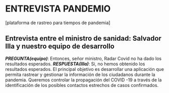 # ENTREVISTA PANDEMIO
[plataforma de rastreo para tiempos de pandemia]

## Entrevista entre el ministro de sanidad: **Salvador Illa** y **nuestro equipo de desarrollo**

***PREGUNTA(equipo)***: Entonces, señor ministro, Radar Covid no ha dado los resultados esperados. 
***RESPUESTA(Illa)***: Si, no hemos obtenido los resultados esperados. El principal objetivo es desarrollar una aplicación que permita rastrear y gestionar la información de los ciudadanos durante la pandemia. Queremos controlar la propagación del COVID -19 a través de la identificación de los posibles contactos estrechos de casos confirmados. 